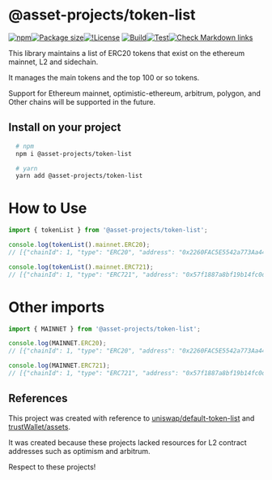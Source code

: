 # @asset-projects/token-list

<!-- markdown-link-check-disable -->

[![npm](https://img.shields.io/npm/v/@asset-projects/token-list)](https://unpkg.com/@asset-projects/token-list@latest/)[![Package size](https://badgen.net/bundlephobia/minzip/@asset-projects/token-list)](https://bundlephobia.com/package/@asset-projects/token-list)[![!License](https://badgen.net/npm/license/@asset-projects/token-balance)](https://github.com/asset-projects/token-balance/blob/main/LICENSE)
[![Build](https://github.com/asset-projects/token-list/actions/workflows/build.yml/badge.svg)](https://github.com/asset-projects/token-list/actions/workflows/build.yml)[![Test](https://github.com/asset-projects/token-list/actions/workflows/node.js.yml/badge.svg)](https://github.com/asset-projects/token-list/actions/workflows/node.js.yml)[![Check Markdown links](https://github.com/asset-projects/token-list/actions/workflows/linkchecker.yml/badge.svg)](https://github.com/asset-projects/token-list/actions/workflows/linkchecker.yml)

<!-- markdown-link-check-enable -->

This library maintains a list of ERC20 tokens that exist on the ethereum mainnet, L2 and sidechain.

It manages the main tokens and the top 100 or so tokens.

Support for Ethereum mainnet, optimistic-ethereum, arbitrum, polygon, and Other chains will be supported in the future.

## Install on your project

```zsh
  # npm
  npm i @asset-projects/token-list

  # yarn
  yarn add @asset-projects/token-list
```

# How to Use

```ts
import { tokenList } from '@asset-projects/token-list';

console.log(tokenList().mainnet.ERC20);
// [{"chainId": 1, "type": "ERC20", "address": "0x2260FAC5E5542a773Aa44fBCfeDf7C193bc2C599", "name": "Wrapped BTC", ...}]

console.log(tokenList().mainnet.ERC721);
// [{"chainId": 1, "type": "ERC721", "address": "0x57f1887a8bf19b14fc0df6fd9b2acc9af147ea85", "name": "Ethereum Name Service", ...}]
```

# Other imports

```ts
import { MAINNET } from '@asset-projects/token-list';

console.log(MAINNET.ERC20);
// [{"chainId": 1, "type": "ERC20", "address": "0x2260FAC5E5542a773Aa44fBCfeDf7C193bc2C599", "name": "Wrapped BTC", ...}]

console.log(MAINNET.ERC721);
// [{"chainId": 1, "type": "ERC721", "address": "0x57f1887a8bf19b14fc0df6fd9b2acc9af147ea85", "name": "Ethereum Name Service", ...}]
```

## References

This project was created with reference to [uniswap/default-token-list](https://github.com/Uniswap/default-token-list) and [trustWallet/assets](https://github.com/trustwallet/assets).

It was created because these projects lacked resources for L2 contract addresses such as optimism and arbitrum.

Respect to these projects!
